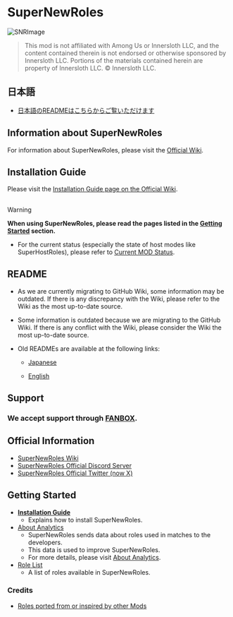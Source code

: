 # SuperNewRoles
![SNRImage](/images/SNRImage.png)

> This mod is not affiliated with Among Us or Innersloth LLC, and the content contained therein is not endorsed or otherwise sponsored by Innersloth LLC. Portions of the materials contained herein are property of Innersloth LLC. © Innersloth LLC.

## 日本語
- [日本語のREADMEはこちらからご覧いただけます](https://github.com/ykundesu/SuperNewRoles/blob/master/README.md)

## Information about SuperNewRoles
For information about SuperNewRoles, please visit the [Official Wiki](https://wiki.supernewroles.com/en/).

## Installation Guide
Please visit the [Installation Guide page on the Official Wiki](https://wiki.supernewroles.com/en/%E5%B0%8E%E5%85%A5%E6%96%B9%E6%B3%95).


## 
> [!WARNING]
> **When using SuperNewRoles, please read the pages listed in the [Getting Started](#getting-started) section.**

- For the current status (especially the state of host modes like SuperHostRoles), please refer to [Current MOD Status](https://github.com/SuperNewRoles/SuperNewRoles/wiki#%E7%8F%BE%E5%9C%A8%E3%81%AEmod%E3%81%AE%E7%8A%B6%E6%B3%81).




## README
- As we are currently migrating to GitHub Wiki, some information may be outdated. If there is any discrepancy with the Wiki, please refer to the Wiki as the most up-to-date source.
- Some information is outdated because we are migrating to the GitHub Wiki. If there is any conflict with the Wiki, please consider the Wiki the most up-to-date source.

- Old READMEs are available at the following links:
  - [Japanese](https://github.com/ykundesu/SuperNewRoles/blob/master/READMEs/README_jp_old.md)

  - [English](https://github.com/ykundesu/SuperNewRoles/blob/master/READMEs/README_en_old.md)

## Support
### We accept support through [FANBOX](https://supernewroles.fanbox.cc).

## Official Information
- [SuperNewRoles Wiki](https://wiki.supernewroles.com/en/)
- [SuperNewRoles Official Discord Server](https://discord.gg/Cqfwx82ynN)
- [SuperNewRoles Official Twitter (now X)](https://x.com/SNROfficials)

## Getting Started
- [**Installation Guide**](https://wiki.supernewroles.com/en/%E5%B0%8E%E5%85%A5%E6%96%B9%E6%B3%95)
  - Explains how to install SuperNewRoles.
- [About Analytics](https://wiki.supernewroles.com/en/Description/Mod/%E8%A7%A3%E6%9E%90)
  - SuperNewRoles sends data about roles used in matches to the developers.
  - This data is used to improve SuperNewRoles.
  - For more details, please visit [About Analytics](https://wiki.supernewroles.com/en/Description/Mod/%E8%A7%A3%E6%9E%90).
- [Role List](https://wiki.supernewroles.com/en/Roles/%E5%BD%B9%E8%81%B7%E4%B8%80%E8%A6%A7)
  - A list of roles available in SuperNewRoles.
<!--
  - [起動不可及びオンライン部屋を建てられない時の対応 (Q&A形式)](https://github.com/SuperNewRoles/SuperNewRoles/wiki/%E8%B5%B7%E5%8B%95%E4%B8%8D%E5%8F%AF%E5%8F%8A%E3%81%B3%E3%82%AA%E3%83%B3%E3%83%A9%E3%82%A4%E3%83%B3%E9%83%A8%E5%B1%8B%E3%82%92%E5%BB%BA%E3%81%A6%E3%82%89%E3%82%8C%E3%81%AA%E3%81%84%E6%99%82%E3%81%AE%E5%AF%BE%E5%BF%9C-%28Q%26A%E5%BD%A2%E5%BC%8F%29)
  - [Among Usを再インストールしても、バニラ状態でも起動できない場合の対処法](https://github.com/SuperNewRoles/SuperNewRoles/wiki/Among-Us%E3%82%92%E5%86%8D%E3%82%A4%E3%83%B3%E3%82%B9%E3%83%88%E3%83%BC%E3%83%AB%E3%81%97%E3%81%A6%E3%82%82%2C-%E3%83%90%E3%83%8B%E3%83%A9%E7%8A%B6%E6%85%8B%E3%81%A7%E3%82%82%E8%B5%B7%E5%8B%95%E3%81%A7%E3%81%8D%E3%81%AA%E3%81%84%E5%A0%B4%E5%90%88%E3%81%AE%E5%AF%BE%E5%87%A6%E6%B3%95)
- [入室・開始制限や、正常動作を保証しない状態についての説明](https://github.com/ykundesu/SuperNewRoles/wiki/ClientMode)
- [解析について](https://github.com/SuperNewRoles/SuperNewRoles/wiki/%E8%A7%A3%E6%9E%90%E3%81%AB%E3%81%A4%E3%81%84%E3%81%A6)
- [SNR Webサービスについて](https://github.com/SuperNewRoles/SuperNewRoles/wiki/SNR-Web%E3%81%AB%E3%81%A4%E3%81%84%E3%81%A6)
- [マッチメイキングについて](https://github.com/ykundesu/SuperNewRoles/wiki/%E3%83%9E%E3%83%83%E3%83%81%E3%83%A1%E3%82%A4%E3%82%AD%E3%83%B3%E3%82%B0%E3%81%AB%E3%81%A4%E3%81%84%E3%81%A6)
- [Mode一覧](https://github.com/ykundesu/SuperNewRoles/wiki/Mode%E4%B8%80%E8%A6%A7)
- [SuperHostRolesモードについて](https://github.com/ykundesu/SuperNewRoles/wiki/SuperHostRoles%28SHR%29%E3%83%A2%E3%83%BC%E3%83%89)
- [役職一覧](https://github.com/ykundesu/SuperNewRoles/wiki/%E5%BD%B9%E8%81%B7%E4%B8%80%E8%A6%A7)
  - [SuperHostRoles 対応役職](https://github.com/ykundesu/SuperNewRoles/wiki/%E5%BD%B9%E8%81%B7%E4%B8%80%E8%A6%A7#superhostroles-%E5%AF%BE%E5%BF%9C%E5%BD%B9%E8%81%B7)
  - [他Modから移植、又は参考にした役職](https://github.com/ykundesu/SuperNewRoles/wiki/%E5%BD%B9%E8%81%B7%E4%B8%80%E8%A6%A7#%E4%BB%96%E3%81%AEmod%E3%81%8B%E3%82%89%E7%A7%BB%E6%A4%8D-%E5%8F%88%E3%81%AF%E5%8F%82%E8%80%83%E3%81%AB%E3%81%97%E3%81%9F%E5%BD%B9%E8%81%B7)
- [報告済みのバグ_ReportedBug](https://github.com/ykundesu/SuperNewRoles/wiki/%E5%A0%B1%E5%91%8A%E6%B8%88%E3%81%BF%E3%81%AE%E3%83%90%E3%82%B0_ReportedBug)
- [バグ報告について_BugReport](https://github.com/SuperNewRoles/SuperNewRoles/wiki/%E3%83%90%E3%82%B0%E5%A0%B1%E5%91%8A%E3%81%AB%E3%81%A4%E3%81%84%E3%81%A6_BugReport) -->

### Credits
- [Roles ported from or inspired by other Mods](https://github.com/ykundesu/SuperNewRoles/wiki/%E5%BD%B9%E8%81%B7%E4%B8%80%E8%A6%A7#%E4%BB%96%E3%81%AEmod%E3%81%8B%E3%82%89%E7%A7%BB%E6%A4%8D-%E5%8F%88%E3%81%AF%E5%8F%82%E8%80%83%E3%81%AB%E3%81%97%E3%81%9F%E5%BD%B9%E8%81%B7)
<!-- ### Modを使用する時に 確認して頂きたい情報
- 緊急性が高い情報や, 周知が必要な一過性の問題の情報等
  - [**⚠警告**](https://github.com/ykundesu/SuperNewRoles/wiki#%E8%AD%A6%E5%91%8A)
    - 2023.10.28とHostModeについて
      - 現在特殊なサーバ環境下で部屋を立てています。
      - HostModeの動作が正常になっておりますが、バニラ環境と異なる動作が発生する恐れがあります。その旨ご了承ください。
        - バニラバグを疑う際は必ずSNRを抜いた状態でデバッグを行ってください。
  - [🔵使用上の注意](https://github.com/ykundesu/SuperNewRoles/wiki#%E4%BD%BF%E7%94%A8%E4%B8%8A%E3%81%AE%E6%B3%A8%E6%84%8F)<br><br>
    - [他Modから移植他のmodから他のmodから移植, 又は参考にした役職](https://github.com/ykundesu/SuperNewRoles/wiki/%E5%BD%B9%E8%81%B7%E4%B8%80%E8%A6%A7#%E4%BB%96%E3%81%AEmod%E3%81%8B%E3%82%89%E7%A7%BB%E6%A4%8D-%E5%8F%88%E3%81%AF%E5%8F%82%E8%80%83%E3%81%AB%E3%81%97%E3%81%9F%E5%BD%B9%E8%81%B7)<br><br> -->